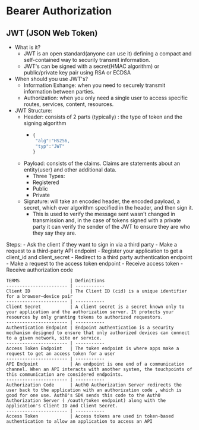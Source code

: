 # Bearer Authorization

## JWT (JSON Web Token)
   - What is it?
        - JWT is an open standard(anyone can use it) defining a compact and self-contained way to securily transmit information.
        - JWT's can be signed with a secret(HMAC algorithm) or public/private key pair using RSA or ECDSA
   - When should you use JWT's?
        - Information Exhange: when you need to securely transmit information between parties.
        - Authorization: when you only need a single user to access specific routes, services, content, resources.
   - JWT Structure:
        - Header: consists of 2 parts (typically) : the type of token and the signing algorithm
             - ```javascript
               {
                "alg":"HS256,
                "typ":"JWT"
               } 
               ``` 
        - Payload: consists of the claims. Claims are statements about an entity(user) and other additional data.
            - Three Types:
            - Registered
            - Public
            - Private 
        - Signature: will take an encoded header, the encoded payload, a secret, which ever algorithm specified in the header, and then sign it.
            - This is used to verify the message sent wasn't changed in transmission and, in the case of tokens signed with a private party it can verify the sender of the JWT to ensure they are who they say they are.

Steps:
    - Ask the client if they want to sign in via a third party
    - Make a request to a third-party API endpoint
    - Register your application to get a client_id and client_secret
    - Redirect to a third party authentication endpoint
    - Make a request to the access token endpoint
    - Receive access token
    - Receive authorization code
    
    TERMS                   | Definitions
    ----------------------- | -----------
    Client ID               | The Client ID (cid) is a unique identifier for a browser–device pair 
    ----------------------- | -----------            
    Client Secret           | A client secret is a secret known only to your application and the authorization server. It protects your resources by only granting tokens to authorized requestors.
    ----------------------- | -----------
    Authentication Endpoint | Endpoint authentication is a security mechanism designed to ensure that only authorized devices can connect to a given network, site or service.
    ----------------------- | -----------
    Access Token Endpoint   | The token endpoint is where apps make a request to get an access token for a user
    ----------------------- | -----------
    API Endpoint            | An endpoint is one end of a communication channel. When an API interacts with another system, the touchpoints of this communication are considered endpoints.
    ----------------------- | -----------
    Authorization Code      | Auth0 Authorization Server redirects the user back to the application with an authorization code , which is good for one use. Auth0's SDK sends this code to the Auth0 Authorization Server ( /oauth/token endpoint) along with the application's Client ID and Client Secret.
    ----------------------- | -----------
    Access Token            | Access tokens are used in token-based authentication to allow an application to access an API
    

   
    
    
    
